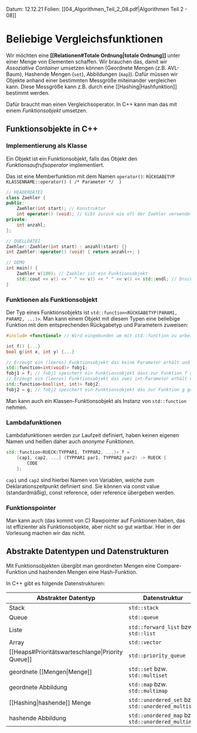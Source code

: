 Datum: 12.12.21
Folien: [[04_Algorithmen_Teil_2_08.pdf|Algorithmen Teil 2 - 08]]

# Beliebige Vergleichsfunktionen
Wir möchten eine **[[Relationen#Totale Ordnung|totale Ordnung]]** unter einer Menge von Elementen schaffen. Wir brauchen das, damit wir *Assoziative Container* umsetzen können (Geordnete Mengen (z.B. AVL-Baum), Hashende Mengen (`set`), Abbildungen (`map`)).
Dafür müssen wir Objekte anhand einer bestimmten Messgröße miteinander vergleichen kann.
Diese Messgröße kann z.B. durch eine [[Hashing|Hashfunktion]] bestimmt werden.

Dafür braucht man einen Vergleichsoperator. In C++ kann man das mit einem *Funktionsobjekt* umsetzen.

## Funktionsobjekte in C++
### Implementierung als Klasse
Ein Objekt ist ein Funktionsobjekt, falls das Objekt den *Funktionsaufrufsoperator* implementiert.

Das ist eine Memberfunktion mit dem Namen `operator()`: 
`RÜCKGABETYP KLASSENNAME::operator() ( /* Parameter */  )`

```cpp
// HEADERDATEI  
class Zaehler {  
public:  
	Zaehler(int start); // Konstruktur  
	int operator() (void); // Gibt zurück wie oft der Zaehler verwendet wurde  
private:  
	int anzahl;  
};

// QUELLDATEI  
Zaehler::Zaehler(int start) : anzahl(start) {}  
int Zaehler::operator() (void) { return anzahl++; }  

// DEMO  
int main() {  
	Zaehler v(100); // Zaehler ist ein Funktionsobjekt  
	std::cout << v() << " " << v() << " " << v() << std::endl; // Druckt: '100 101 102'  
}
```

### Funktionen als Funktionsobjekt
Der Typ eines Funktionsobjekts ist `std::function<RÜCKGABETYP(PARAM1, PARAM2, ...)>`. Man kann einem Objekt mit diesem Typen eine beliebige Funktion mit dem entsprechenden Rückgabetyp und Parametern zuweisen:

```cpp
#include <functional> // Wird eingebunden um mit std::function zu arbeiten

int f() {...}  
bool g(int x, int y) {...}  

// Erzeugt ein (leeres) Funktionsobjekt das keine Parameter erhält und int-Werte produziert  
std::function<int(void)> fobj1;
fobj1 = f; // fobj1 speichert ein Funktionsobjekt dass zur Funktion f gehört  
// Erzeugt ein (leeres) Funktionsobjekt das zwei int-Parameter erhält und bool-Werte produziert  
std::function<bool(int, int)> fobj2;  
fobj2 = g; // fobj2 speichert ein Funktionsobjekt das zur Funktion g gehört
```

Man kann auch ein Klassen-Funktionsobjekt als Instanz von `std::function` nehmen.

### Lambdafunktionen
Lambdafunktionen werden zur Laufzeit definiert, haben keinen eigenen Namen und heißen daher auch *anonyme Funktionen*.

```cpp
std::function<RUECK(TYPPAR1, TYPPAR2, ...)> f =
	[cap1, cap2, ...] (TYPPAR1 par1, TYPPAR2 par2) -> RUECK {
		CODE
	};
```

`cap1` und `cap2` sind hierbei Namen von Variablen, welche zum Deklarationszeitpunkt definiert sind. Sie können via const value (standardmäßig), const reference, oder reference übergeben werden.

### Funktionspointer
Man kann auch (das kommt von C) Rawpointer auf Funktionen haben, das ist effizienter als Funktionsobjekte, aber nicht so gut wartbar. Hier in der Vorlesung machen wir das nicht.

## Abstrakte Datentypen und Datenstrukturen
Mit Funktionsobjekten übergibt man geordneten Mengen eine Compare-Funktion und hashenden Mengen eine Hash-Funktion.

In C++ gibt es folgende Datenstrukturen:

| **Abstrakter Datentyp**                           | **Datenstruktur**                                   |
| ------------------------------------------------- | --------------------------------------------------- |
| Stack                                             | `std::stack`                                        |
| Queue                                             | `std::queue`                                        |
| Liste                                             | `std::forward_list` bzw. `std::list`                |
| Array                                             | `std::vector`                                       |
| [[Heaps#Prioritätswarteschlange\|Priority Queue]] | `std::priority_queue`                               |
| geordnete [[Mengen\|Menge]]                       | `std::set` bzw. `std::multiset`                     |
| geordnete Abbildung                               | `std::map` bzw. `std::multimap`                     |
| [[Hashing\|hashende]] Menge                       | `std::unordered_set` bzw. `std::unordered_multiset` |
| hashende Abbildung                                | `std::unordered_map` bzw. `std::unordered_multimap` |

